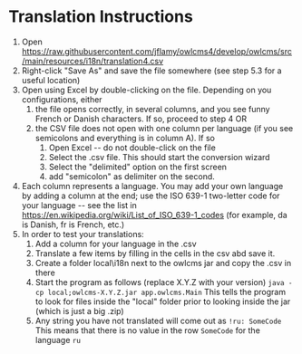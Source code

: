# Translation Instructions

1. Open https://raw.githubusercontent.com/jflamy/owlcms4/develop/owlcms/src/main/resources/i18n/translation4.csv
2. Right-click "Save As" and save the file somewhere (see step 5.3 for a useful location)
3. Open using Excel by double-clicking on the file. Depending on you configurations, either
   1. the file opens correctly, in several columns, and you see funny French or Danish characters. If so, proceed to step 4  OR
   2. the CSV file does not open with one column per language (if you see semicolons and everything is in column A).  If so
      1. Open Excel -- do not double-click on the file
      2. Select the .csv file.  This  should start the conversion wizard
      3. Select the "delimited" option on the first screen
      4. add "semicolon" as delimiter on the second.
4. Each column represents a language.  You may add your own language by adding a column at the end; use the ISO 639-1 two-letter code for your language -- see the list in https://en.wikipedia.org/wiki/List_of_ISO_639-1_codes  (for example, da is Danish, fr is French, etc.)
5. In order to test your translations:
   1. Add a column for your language in the .csv 
   2. Translate a few items by filling in the cells in the csv abd save it.
   3. Create a folder local\i18n next to the owlcms jar and copy the .csv in there
   4. Start the program as follows (replace X.Y.Z with your version)
      ```java -cp local;owlcms-X.Y.Z.jar app.owlcms.Main```
      This tells the program to look for files inside the "local" folder prior to looking inside the jar (which is just a big .zip)
   5. Any string you have not translated will come out as `!ru: SomeCode`
      This means that there is no value in the row `SomeCode` for the language `ru`
